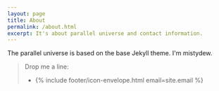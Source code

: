 ```yaml
---
layout: page
title: About
permalink: /about.html
excerpt: It's about parallel universe and contact information.
---
```


The parallel universe is based on the base Jekyll theme.
I'm mistydew.

> Drop me a line:
> * {% include footer/icon-envelope.html email=site.email %}
